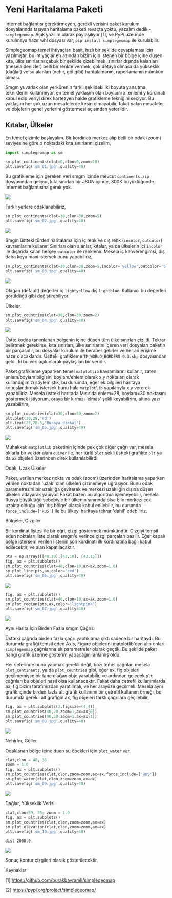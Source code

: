 # Yeni Haritalama Paketi

İnternet bağlantısı gerektirmeyen, gerekli verisini paket kurulum
dosyalarında taşıyan haritalama paketi revaçta yoktu, yazalım dedik -
`simplegeomap`.  Açık yazılım olarak paylaşılıyor [1], ve PyPi
üzerinde kurulmaya hazır whl dosyası var, `pip install simplegeomap`
ile kurulabilir.

Simplegeomap temel ihtiyaçları basit, hızlı bir şekilde cevaplaması
için yazılmıştır, bu ihtiyaçlar en azından bizim için istenen bir
bölge içine düşen kıta, ülke sınırlarını çabuk bir şekilde çizebilmek,
sınırlar dışında kalanları (mesela denizler) belli bir renkte vermek,
çok detaylı olmasa da yükseklik (dağlar) ve su alanları (nehir, göl
gibi) haritalamanın, raporlamanın mümkün olması.

Smgm yuvarlak olan yerkürenin farklı şekildeki iki boyuta yansıtma
tekniklerini kullanmıyor, en temel yaklaşım olan boylamı x, enlemi y
kordinatı kabul edip veriyi direk kartezyen halde grafikleme tekniğini
seçiyor. Bu yaklaşım her çok uzun mesafelerde kesin olmayabilir, fakat
yakın mesafeler ve objelerin genel yerlerini göstermesi açısından
yeterlidir.

## Kıtalar, Ülkeler

En temel çizimle başlayalım. Bir kordinatı merkez alıp belli bir
odak (zoom) seviyesine göre o noktadaki kıta sınırlarını çizelim,

```python
import simplegeomap as sm

sm.plot_continents(clat=0,clon=0,zoom=20)
plt.savefig('sm_01.jpg',quality=40)
```

Bu grafikleme için gereken veri smgm içinde mevcut `continents.zip`
dosyasından geliyor, kıta sınırları bir JSON içinde, 300K
büyüklüğünde. İnternet bağlantısına gerek yok.

![](sm_01.jpg)

Farklı yerlere odaklanabiliriz, 

```python
sm.plot_continents(clat=30,clon=30,zoom=5)
plt.savefig('sm_02.jpg',quality=40)
```

![](sm_02.jpg)

Smgm üstteki türden haritalama için iç renk ve dış renk (`incolor`,
`outcolor`) kavramlarını kullanır. Sınırları olan alanlar, kıtalar, ya
da ülkelerin içi `incolor` ile dışarıda kalan herşey `outcolor` ile
renklenir. Mesela iç kahverengimsi, dış daha koyu mavi istersek bunu
yapabiliriz,

```python
sm.plot_continents(clat=30,clon=30,zoom=5,incolor='yellow',outcolor='blue')
plt.savefig('sm_03.jpg',quality=40)
```

![](sm_03.jpg)

Olağan (default) değerler iç `lightyellow` dış `lightblue`. Kullanıcı
bu değerleri görüldüğü gibi değiştirebiliyor.

Ülkeler,

```python
sm.plot_countries(clat=30,clon=30,zoom=2)
plt.savefig('sm_04.jpg',quality=40)
```

![](sm_04.jpg)

Üstte kodda tanımlanan bölgenin içine düşen tüm ülke sınırları
çizildi.  Tekrar belirtmek gerekirse, kıta sınırları, ülke sınırlarını
içeren veri dosyaları paketin bir parçasıdır, bu dosyalar kurulum ile
beraber gelirler ve her an erişime hazır olacaklardır. Üstteki
grafikleme `TM_WORLD_BORDERS-0.3.shp` dosyasından geldi, ki bu veri
açık olarak paylaşılan bir veridir.

Paket grafikleme yaparken temel `matplotlib` kavramlarını kullanır,
zaten enlem/boylam bilgisini boylam/enlem olarak x,y noktaları olarak
kullandığımızı söylemiştik, bu durumda, eğer ek bilgileri haritaya
konuşlandırmak istersek bunu hala `matplotlib` yapılarıyla x,y vererek
yapabiliriz. Mesela üstteki haritada Mısır'da enlem=28, boylam=30
noktasını göstermek istiyorum, oraya bir kırmızı 'elmas' şekli
koyabilirim, altına yazı yazabilirim,

```python
sm.plot_countries(clat=30,clon=30,zoom=2)
plt.plot(30,28,'rd')
plt.text(25,28.5,'Buraya dikkat')
plt.savefig('sm_05.jpg',quality=40)
```

![](sm_05.jpg)

Muhakkak `matplotlib` paketinin içinde pek çok diğer çağrı var, mesela
oklarla bir vektör alanı `quiver` ile, her türlü `plot` şekli üstteki
grafikte `plt` ya da `ax` objeleri üzerinden direk kullanılabilirdi.

Odak, Uzak Ülkeler

Paket, verilen merkez nokta ve odak (zoom) üzerinden haritalama
yaparken verilen noktadan 'uzak' olan ülkeleri çizmemeye
uğraşıyor. Bunu odak parametresini bir uzaklığa çevirerek ve merkezi
uzaklığın dışına düşen ülkeleri atlayarak yapıyor. Fakat bazen bu
algoritma işlemeyebilir, mesela Rusya büyüklüğü sebebiyle bir ülkenin
sınırında olsa bile merkezi çok uzakta olduğu için 'dış bölge' olarak
kabul edilebilir, bu durumda `force_include=['RUS']` ile bu ülkeyi
haritaya tekrar 'dahil' edebiliriz.

Bölgeler, Çizgiler

Bir kordinat listesi ile bir eğri, çizgi göstermek mümkündür. Çizgiyi
temsil eden noktaları liste olarak smgm'e verince çizgi parçaları
basılır. Eğer kapalı bölge istersem verilen listenin son kordinatı ilk
kordinatına bağlı kabul edilecektir, ve alan kapatılacaktır.

```python
pts = np.array([[40,10],[43,10], [43,15]])
fig, ax = plt.subplots()
sm.plot_countries(clat=40,clon=10,ax=ax,zoom=1.0)
sm.plot_line(pts,ax,color='red')
plt.savefig('sm_06.jpg',quality=40)
```

![](sm_06.jpg)

```python
fig, ax = plt.subplots()
sm.plot_countries(clat=40,clon=10,ax=ax,zoom=1.0)
sm.plot_region(pts,ax,color='lightpink')
plt.savefig('sm_07.jpg',quality=40)
```

![](sm_07.jpg)

Aynı Harita İçin Birden Fazla smgm Çağrısı

Üstteki çağrıda birden fazla çağrı yaptık ama çıktı sadece bir
haritaydı.  Bu durumda grafiği temsil eden Axis, Figure objelerini
matplotlib'den alıp onları `simplegeomap` çağrılarına ek parametreler
olarak geçtik. Bu şekilde paket hangi grafik üzerine gösterim
yapacağını anlamış oldu.

Her seferinde bunu yapmak gerekli değil, bazı temel çağrılar, mesela
`plot_continents`, ya da `plot_countries` gibi, eğer ax, fig objeleri
geçilmemişse bir tane olağan obje yaratabilir, ve ardından gelecek
`plt` çağrıları bu objeleri nasıl olsa kullanacaktır.  Fakat daha
çetrefil kullanımlarda ax, fig bizim tarafımızdan yaratılmalı, ve her
arayüze geçilmeli. Mesela aynı grafik içinde birden fazla alt grafik
kullanımı bir çetrefil kullanım örneği, bu durumda gerekli alt
grafiğin ax, fig objeleri farklı çağrılara geçilebilir,

```python
fig, ax = plt.subplots(2,figsize=(4,4))
sm.plot_countries(40,20,zoom=1,ax=ax[0])
sm.plot_countries(40,30,zoom=1,ax=ax[1])
plt.savefig('sm_08.jpg',quality=40)
```

![](sm_08.jpg)

Nehirler, Göller  

Odaklanan bölge içine duen su öbekleri için `plot_water` var,

```python
clat,clon = 48, 35
zoom = 1.0
fig, ax = plt.subplots() 
sm.plot_countries(clat,clon,zoom=zoom,ax=ax,force_include=['RUS'])
sm.plot_water(clat,clon,zoom=zoom,ax=ax)
plt.savefig('sm_09.jpg',quality=40)
```

![](sm_09.jpg)

Dağlar, Yükseklik Verisi

```python
clat,clon=39, 35; zoom = 1.0
fig, ax = plt.subplots() 
sm.plot_countries(clat,clon,zoom=zoom,ax=ax)
sm.plot_elevation(clat,clon,zoom=zoom,ax=ax)
plt.savefig('sm_10.jpg',quality=40)
```

```text
dist 2000.0
```
![](sm_10.jpg)



Sonuç kontur çizgileri olarak gösterilecektir.

Kaynaklar

[1] https://github.com/burakbayramli/simplegeomap

[2] https://pypi.org/project/simplegeomap/



